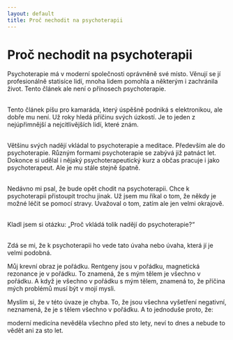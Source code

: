```yaml
---
layout: default
title: Proč nechodit na psychoterapii
---
```


# Proč nechodit na psychoterapii

Psychoterapie má v moderní společnosti oprávněně své místo. Věnují se jí profesionálně statisíce lidí, mnoha lidem pomohla a některým i zachránila život. Tento článek ale není o přínosech psychoterapie.<br><br>

Tento článek píšu pro kamaráda, který úspěšně podniká s elektronikou, ale dobře mu není. Už roky hledá příčinu svých úzkostí. Je to jeden z nejúpřimnější a nejcitlivějších lidí, které znám.<br><br>

Většinu svých nadějí vkládal to psychoterapie a meditace. Především ale do psychoterapie. Různým formami psychoterapie se zabývá již patnáct let. Dokonce si udělal i nějaký psychoterapeutický kurz a občas pracuje i jako psychoterapeut. Ale je mu stále stejně špatně.<br><br>

Nedávno mi psal, že bude opět chodit na psychoterapii. Chce k psychoterapii přistoupit trochu jinak. Už jsem mu říkal o tom, že někdy je možné léčit se pomocí stravy. Uvažoval o tom, zatím ale jen velmi okrajově.<br><br>

Kladl jsem si otázku: „Proč vkládá tolik nadějí do psychoterapie?“<br><br>

Zdá se mi, že k psychoterapii ho vede tato úvaha nebo úvaha, která jí je velmi podobná.

<div class="citace">
Můj krevní obraz je pořádku. Rentgeny jsou v pořádku, magnetická rezonance je v pořádku. To znamená, že s mým tělem je všechno v pořádku. A když je všechno v pořádku s mým tělem, znamená to, že příčina mých problémů musí být v mojí mysli.
</div>

Myslím si, že v této úvaze je chyba. To, že jsou všechna vyšetření negativní, neznamená, že je s tělem všechno v pořádku. A to jednoduše proto, že:

<div class="citace">
 moderní medicína nevěděla všechno před sto lety, neví to dnes a nebude to vědět ani za sto let.
</div>
